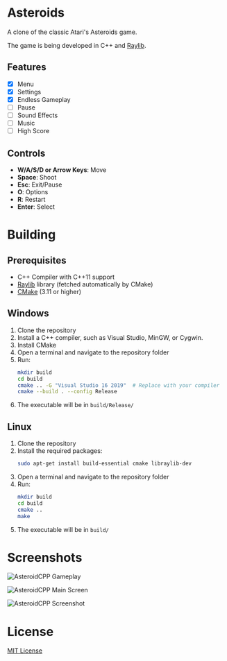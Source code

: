 # Asteroids

A clone of the classic Atari's Asteroids game.

The game is being developed in C++ and [Raylib](https://github.com/raysan5/raylib).

## Features

- [x] Menu
- [x] Settings
- [x] Endless Gameplay
- [ ] Pause
- [ ] Sound Effects
- [ ] Music
- [ ] High Score

## Controls

- **W/A/S/D or Arrow Keys**: Move
- **Space**: Shoot
- **Esc**: Exit/Pause
- **O**: Options
- **R**: Restart
- **Enter**: Select

# Building

## Prerequisites

- C++ Compiler with C++11 support
- [Raylib](https://github.com/raysan5/raylib) library (fetched automatically by CMake)
- [CMake](https://cmake.org/) (3.11 or higher)

## Windows

1. Clone the repository
2. Install a C++ compiler, such as Visual Studio, MinGW, or Cygwin.
3. Install CMake
4. Open a terminal and navigate to the repository folder
5. Run:
    ```bash
    mkdir build
    cd build
    cmake .. -G "Visual Studio 16 2019"  # Replace with your compiler
    cmake --build . --config Release
    ```
6. The executable will be in `build/Release/`

## Linux

1. Clone the repository
2. Install the required packages:
    ```bash
    sudo apt-get install build-essential cmake libraylib-dev
    ```
3. Open a terminal and navigate to the repository folder
4. Run:
    ```bash
    mkdir build
    cd build
    cmake ..
    make
    ```
5. The executable will be in `build/`

# Screenshots
![AsteroidCPP Gameplay](https://media.giphy.com/media/v1.Y2lkPTc5MGI3NjExNTkxNTNlZTFjMDIwMWJmZTY4ZWU2MmVmYTBmNjI0YzhkOGIwMGNjYSZlcD12MV9pbnRlcm5hbF9naWZzX2dpZklkJmN0PWc/gpiTxrImfJGCwYCKgs/giphy.gif?text=AsteroidsCPP)

![AsteroidCPP Main Screen](https://imgur.com/Da09sci.png)

![AsteroidCPP Screenshot](https://imgur.com/6Ps9tFE.png)

# License

[MIT License](https://choosealicense.com/licenses/mit/)


